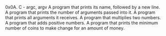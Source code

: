 0x0A. C - argc, argv
A program that prints its name, followed by a new line.
A program that prints the number of arguments passed into it.
A program that prints all arguments it receives.
A program that multiplies two numbers.
A program that adds positive numbers.
A program that prints the minimum number of coins to make change for an amount of money.
